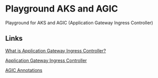 # Playground AKS and AGIC

Playground for AKS and AGIC (Application Gateway Ingress Controller)

## Links

[What is Application Gateway Ingress Controller?](https://docs.microsoft.com/en-us/azure/application-gateway/ingress-controller-overview)

[Application Gateway Ingress Controller](https://github.com/Azure/application-gateway-kubernetes-ingress)

[AGIC Annotations](https://github.com/Azure/application-gateway-kubernetes-ingress/blob/master/docs/annotations.md)
